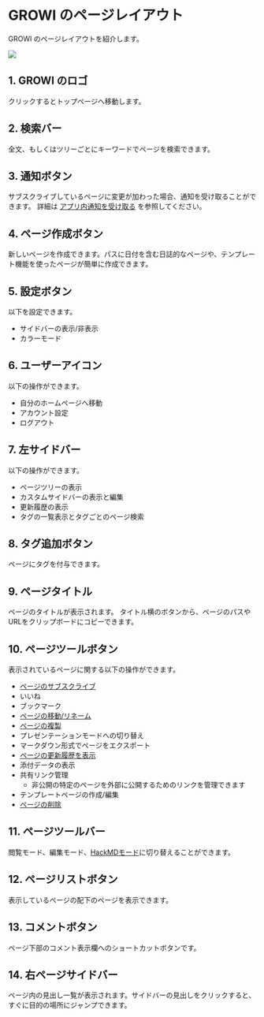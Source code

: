 # GROWI のページレイアウト

GROWI のページレイアウトを紹介します。

![](/assets/images/page_layout.png)

## 1. GROWI のロゴ

クリックするとトップページへ移動します。

## 2. 検索バー

全文、もしくはツリーごとにキーワードでページを検索できます。

## 3. 通知ボタン

サブスクライブしているページに変更が加わった場合、通知を受け取ることができます。
詳細は [アプリ内通知を受け取る](/ja/guide/features/in-app-notification.html) を参照してください。

## 4. ページ作成ボタン

新しいページを作成できます。パスに日付を含む日誌的なページや、テンプレート機能を使ったページが簡単に作成できます。

## 5. 設定ボタン

以下を設定できます。

- サイドバーの表示/非表示
- カラーモード

## 6. ユーザーアイコン

以下の操作ができます。

- 自分のホームページへ移動
- アカウント設定
- ログアウト

## 7. 左サイドバー

以下の操作ができます。

- ページツリーの表示
- カスタムサイドバーの表示と編集
- 更新履歴の表示
- タグの一覧表示とタグごとのページ検索

## 8. タグ追加ボタン

ページにタグを付与できます。

## 9. ページタイトル

ページのタイトルが表示されます。
タイトル横のボタンから、ページのパスやURLをクリップボードにコピーできます。

## 10. ページツールボタン

表示されているページに関する以下の操作ができます。

- [ページのサブスクライブ](/ja/guide/features/in-app-notification.html)
- いいね
- ブックマーク
- [ページの移動/リネーム](/ja/guide/features/page_operation.html)
- [ページの複製](/ja/guide/features/page_operation.html)
- プレゼンテーションモードへの切り替え
- マークダウン形式でページをエクスポート
- [ページの更新履歴を表示](/ja/guide/features/history.html)
- 添付データの表示
- 共有リンク管理
  - 非公開の特定のページを外部に公開するためのリンクを管理できます
- テンプレートページの作成/編集
- [ページの削除](/ja/guide/features/page_operation.html)

## 11. ページツールバー

閲覧モード、編集モード、[HackMDモード](/ja/guide/features/hackmd.html)に切り替えることができます。

## 12. ページリストボタン

表示しているページの配下のページを表示できます。

## 13. コメントボタン

ページ下部のコメント表示欄へのショートカットボタンです。

## 14. 右ページサイドバー

ページ内の見出し一覧が表示されます。サイドバーの見出しをクリックすると、すぐに目的の場所にジャンプできます。
